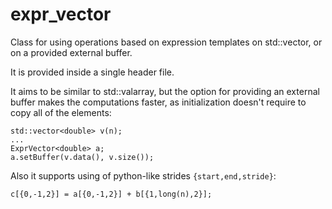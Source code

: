 # expr_vector
Class for using operations based on expression templates on std::vector, or on a provided external buffer.

It is provided inside a single header file.

It aims to be similar to std::valarray, but the option for providing an external buffer makes the computations faster, as initialization doesn't require to copy all of the elements:

```
std::vector<double> v(n);
...
ExprVector<double> a;
a.setBuffer(v.data(), v.size());
```

Also it supports using of python-like strides `{start,end,stride}`:

```
c[{0,-1,2}] = a[{0,-1,2}] + b[{1,long(n),2}];
```
